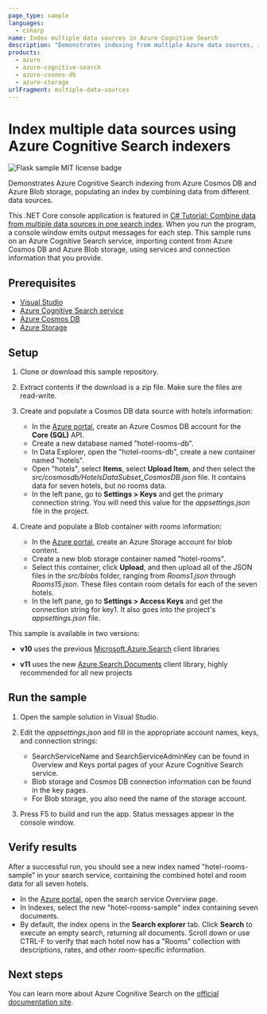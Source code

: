 ```yaml
---
page_type: sample
languages:
  - csharp
name: Index multiple data sources in Azure Cognitive Search
description: "Demonstrates indexing from multiple Azure data sources, including Cosmos DB and Blob storage. This example builds a C# console application using the Azure Cognitive Search .NET SDK."
products:
  - azure
  - azure-cognitive-search
  - azure-cosmos-db
  - azure-storage
urlFragment: multiple-data-sources
---
```


# Index multiple data sources using Azure Cognitive Search indexers

![Flask sample MIT license badge](https://img.shields.io/badge/license-MIT-green.svg)

Demonstrates Azure Cognitive Search indexing from Azure Cosmos DB and Azure Blob storage, populating an index by combining data from different data sources.

This .NET Core console application is featured in [C# Tutorial: Combine data from multiple data sources in one search index](https://docs.microsoft.com/azure/search/tutorial-multiple-data-sources). When you run the program, a console window emits output messages for each step. This sample runs on an Azure Cognitive Search service, importing content from Azure Cosmos DB and Azure Blob storage, using services and connection information that you provide.

## Prerequisites

- [Visual Studio](https://visualstudio.microsoft.com/downloads/)
- [Azure Cognitive Search service](https://docs.microsoft.com/azure/search/search-create-service-portal)
- [Azure Cosmos DB](https://docs.microsoft.com/azure/cosmos-db/create-cosmosdb-resources-portal)
- [Azure Storage](https://docs.microsoft.com/azure/storage/common/storage-quickstart-create-account)

## Setup

1. Clone or download this sample repository.

1. Extract contents if the download is a zip file. Make sure the files are read-write.

1. Create and populate a Cosmos DB data source with hotels information:

   + In the [Azure portal](https://portal.azure.com), create an Azure Cosmos DB account for the **Core (SQL)** API. 
   + Create a new database named "hotel-rooms-db".
   + In Data Explorer, open the "hotel-rooms-db", create a new container named "hotels".
   + Open "hotels", select **Items**, select **Upload Item**, and then select the *src/cosmosdb/HotelsDataSubset_CosmosDB.json* file. It contains data for seven hotels, but no rooms data.
   + In the left pane, go to **Settings > Keys** and get the primary connection string. You will need this value for the *appsettings.json* file in the project.

1. Create and populate a Blob container with rooms information:

   + In the [Azure portal](https://portal.azure.com), create an Azure Storage account for blob content. 
   + Create a new blob storage container named "hotel-rooms".
   + Select this container, click **Upload**, and then upload all of the JSON files in the *src/blobs* folder, ranging from *Rooms1.json* through *Rooms15.json*. These files contain room details for each of the seven hotels.
   + In the left pane, go to **Settings > Access Keys** and get the connection string for key1. It also goes into the project's *appsettings.json* file.

This sample is available in two versions:

+ **v10** uses the previous [Microsoft.Azure.Search](https://docs.microsoft.com/en-us/dotnet/api/overview/azure/search/client10) client libraries

+ **v11** uses the new [Azure.Search.Documents](https://docs.microsoft.com/dotnet/api/overview/azure/search.documents-readme) client library, highly recommended for all new projects

## Run the sample

1. Open the sample solution in Visual Studio.

1. Edit the  *appsettings.json* and fill in the appropriate account names, keys, and connection strings:

   + SearchServiceName and SearchServiceAdminKey can be found in Overview and Keys portal pages of your Azure Cognitive Search service.
   + Blob storage and Cosmos DB connection information can be found in the key pages.
   + For Blob storage, you also need the name of the storage account.

1. Press F5 to build and run the app. Status messages appear in the console window.

## Verify results

After a successful run, you should see a new index named "hotel-rooms-sample" in your search service, containing the combined hotel and room data for all seven hotels. 

   + In the [Azure portal](https://portal.azure.com), open the search service Overview page.
   + In Indexes, select the new "hotel-rooms-sample" index containing seven documents.
   + By default, the index opens in the **Search explorer** tab. Click **Search** to execute an empty search, returning all documents. Scroll down or use CTRL-F to verify that each hotel now has a "Rooms" collection with descriptions, rates, and other room-specific information.

## Next steps

You can learn more about Azure Cognitive Search on the [official documentation site](https://docs.microsoft.com/azure/search).
